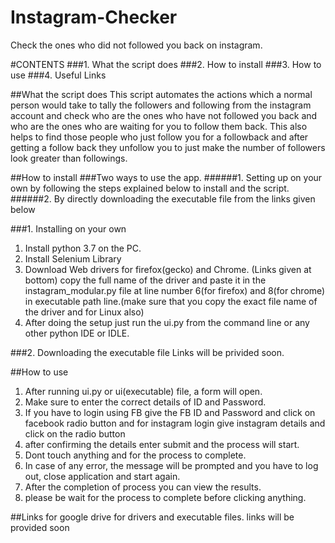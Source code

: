 # Instagram-Checker
Check the ones who did not followed you back on instagram.

#CONTENTS
###1. What the script does
###2. How to install
###3. How to use
###4. Useful Links



##What the script does
This script automates the actions which a normal person would take to tally the followers
and following from the instagram account and check who are the ones who have not followed 
you back and who are the ones who are waiting for you to follow them back.
This also helps to find those people who just follow you for a followback and after getting 
a follow back they unfollow you to just make the number of followers look greater than 
followings.


##How to install
###Two ways to use the app.
######1. Setting up on your own by following the steps explained below to install and the script.
######2. By directly downloading the executable file from the links given below

###1. Installing on your own
1. Install python 3.7 on the PC.
2. Install Selenium Library
3. Download Web drivers for firefox(gecko) and Chrome. (Links given at bottom)
   copy the full name of the driver and paste it in the instagram_modular.py file at line number 
   6(for firefox) and 8(for chrome) in executable path line.(make sure that you copy the exact 
   file name of the driver and for Linux also)
4. After doing the setup just run the ui.py from the command line or any other python IDE or IDLE.

###2. Downloading the executable file
Links will be privided soon.


##How to use
1. After running ui.py or ui(executable) file, a form will open.
2. Make sure to enter the correct details of ID and Password.
3. If you have to login using FB give the FB ID and Password and click on facebook radio button
   and for instagram login give instagram details and click on the radio button
4. after confirming the details enter submit and the process will start.
5. Dont touch anything and for the process to complete.
6. In case of any error, the message will be prompted and you have to log out, close application
   and start again.
7. After the completion of process you can view the results.
8. please be wait for the process to complete before clicking anything.


##Links for google drive for drivers and executable files.
links will be provided soon
